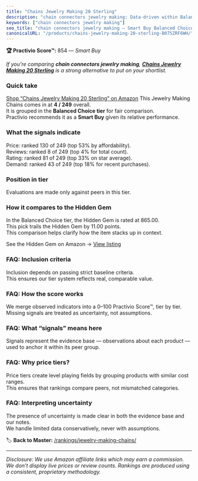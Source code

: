 ```yaml
---
title: "Chains Jewelry Making 20 Sterling"
description: "chain connectors jewelry making: Data-driven within Balanced Choice ranking using the Practivio Score™. Positioned by quality, value, demand, findability, mome…"
keywords: ["chain connectors jewelry making"]
seo_title: "chain connectors jewelry making — Smart Buy Balanced Choice (2025)"
canonicalURL: "/products/chains-jewelry-making-20-sterling-B075ZRF6WH/"
---
```


**🏆 Practivio Score™:** 854 — _Smart Buy_


*If you're comparing **chain connectors jewelry making**, **[Chains Jewelry Making 20 Sterling](https://www.amazon.com/dp/B075ZRF6WH?tag=practivio-20)** is a strong alternative to put on your shortlist.*
### Quick take
[Shop “Chains Jewelry Making 20 Sterling” on Amazon](https://www.amazon.com/dp/B075ZRF6WH?tag=practivio-20)
This Jewelry Making Chains comes in at **4 / 249** overall.  
It is grouped in the **Balanced Choice tier** for fair comparison.  
Practivio recommends it as a **Smart Buy** given its relative performance.

### What the signals indicate
Price: ranked 130 of 249 (top 53% by affordability).  
Reviews: ranked 8 of 249 (top 4% for total count).  
Rating: ranked 81 of 249 (top 33% on star average).  
Demand: ranked 43 of 249 (top 18% for recent purchases).

### Position in tier
Evaluations are made only against peers in this tier.

### How it compares to the Hidden Gem
In the Balanced Choice tier, the Hidden Gem is rated at 865.00.  
This pick trails the Hidden Gem by 11.00 points.  
This comparison helps clarify how the item stacks up in context.  

See the Hidden Gem on Amazon → [View listing](https://www.amazon.com/dp/B079JW6C7Y?tag=practivio-20)

### FAQ: Inclusion criteria
Inclusion depends on passing strict baseline criteria.  
This ensures our tier system reflects real, comparable value.

### FAQ: How the score works
We merge observed indicators into a 0–100 Practivio Score™, tier by tier.  
Missing signals are treated as uncertainty, not assumptions.

### FAQ: What “signals” means here
Signals represent the evidence base — observations about each product — used to anchor it within its peer group.

### FAQ: Why price tiers?
Price tiers create level playing fields by grouping products with similar cost ranges.  
This ensures that rankings compare peers, not mismatched categories.

### FAQ: Interpreting uncertainty
The presence of uncertainty is made clear in both the evidence base and our notes.  
We handle limited data conservatively, never with assumptions.


🏷️ **Back to Master:** [/rankings/jewelry-making-chains/](/rankings/jewelry-making-chains/)

---
_Disclosure: We use Amazon affiliate links which may earn a commission. We don’t display live prices or review counts. Rankings are produced using a consistent, proprietary methodology._
